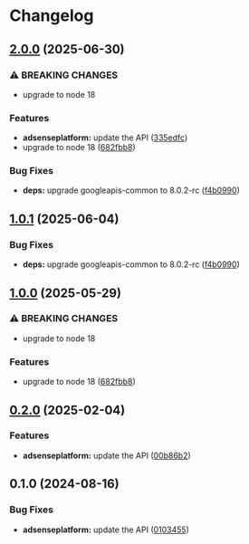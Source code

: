 # Changelog

## [2.0.0](https://github.com/googleapis/google-api-nodejs-client/compare/adsenseplatform-v1.0.1...adsenseplatform-v2.0.0) (2025-06-30)


### ⚠ BREAKING CHANGES

* upgrade to node 18

### Features

* **adsenseplatform:** update the API ([335edfc](https://github.com/googleapis/google-api-nodejs-client/commit/335edfc68d65e4e75df574eaca38b1ed4b73cd99))
* upgrade to node 18 ([682fbb8](https://github.com/googleapis/google-api-nodejs-client/commit/682fbb869189ae92b3e9a194d37d0548af0c1f92))


### Bug Fixes

* **deps:** upgrade googleapis-common to 8.0.2-rc ([f4b0990](https://github.com/googleapis/google-api-nodejs-client/commit/f4b099071040cfbcfe4a2e7d487d45ee93b369e0))

## [1.0.1](https://github.com/googleapis/google-api-nodejs-client/compare/adsenseplatform-v1.0.0...adsenseplatform-v1.0.1) (2025-06-04)


### Bug Fixes

* **deps:** upgrade googleapis-common to 8.0.2-rc ([f4b0990](https://github.com/googleapis/google-api-nodejs-client/commit/f4b099071040cfbcfe4a2e7d487d45ee93b369e0))

## [1.0.0](https://github.com/googleapis/google-api-nodejs-client/compare/adsenseplatform-v0.2.0...adsenseplatform-v1.0.0) (2025-05-29)


### ⚠ BREAKING CHANGES

* upgrade to node 18

### Features

* upgrade to node 18 ([682fbb8](https://github.com/googleapis/google-api-nodejs-client/commit/682fbb869189ae92b3e9a194d37d0548af0c1f92))

## [0.2.0](https://github.com/googleapis/google-api-nodejs-client/compare/adsenseplatform-v0.1.0...adsenseplatform-v0.2.0) (2025-02-04)


### Features

* **adsenseplatform:** update the API ([00b86b2](https://github.com/googleapis/google-api-nodejs-client/commit/00b86b22657842653c3d267d8f7e4e3091763a2c))

## 0.1.0 (2024-08-16)


### Bug Fixes

* **adsenseplatform:** update the API ([0103455](https://github.com/googleapis/google-api-nodejs-client/commit/0103455efb270897085211cdac1bcb4d46f10445))
